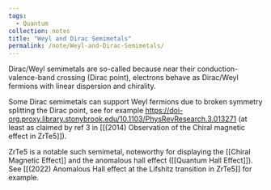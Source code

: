 ```yaml
---
tags:
  - Quantum
collection: notes
title: "Weyl and Dirac Semimetals"
permalink: /note/Weyl-and-Dirac-Semimetals/
---
```

Dirac/Weyl semimetals are so-called because near their conduction-valence-band crossing (Dirac point), electrons behave as Dirac/Weyl fermions with linear dispersion and chirality. 

Some Dirac semimetals can support Weyl fermions due to broken symmetry splitting the Dirac point, see for example https://doi-org.proxy.library.stonybrook.edu/10.1103/PhysRevResearch.3.013271 (at least as claimed by ref 3 in [[(2014) Observation of the Chiral magnetic effect in ZrTe5]]).

ZrTe5 is a notable such semimetal, noteworthy for displaying the [[Chiral Magnetic Effect]] and the anomalous hall effect ([[Quantum Hall Effect]]).
See [[(2022) Anomalous Hall effect at the Lifshitz transition in Zr⁢Te5]] for example.